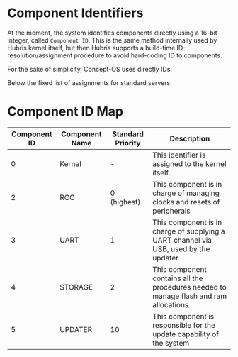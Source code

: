 # Component Identifiers
At the moment, the system identifies components directly using a 16-bit integer, called `Component ID`. This is the same method internally used by Hubris kernel itself, but then Hubris supports a build-time ID-resolution/assignment procedure to avoid hard-coding ID to components.

For the sake of simplicity, Concept-OS uses directly IDs.

Below the fixed list of assignments for standard servers.

# Component ID Map

  Component ID | Component Name | Standard Priority | Description
  -------------|----------------|------------------ |---------------------------
  0 | Kernel | - | This identifier is assigned to the kernel itself.
  2 | RCC | 0 (highest) | This component is in charge of managing clocks and resets of peripherals
  3 | UART | 1 | This component is in charge of supplying a UART channel via USB, used by the updater
  4 | STORAGE | 2 | This component contains all the procedures needed to manage flash and ram allocations.
  5 | UPDATER | 10 | This component is responsible for the update capability of the system
